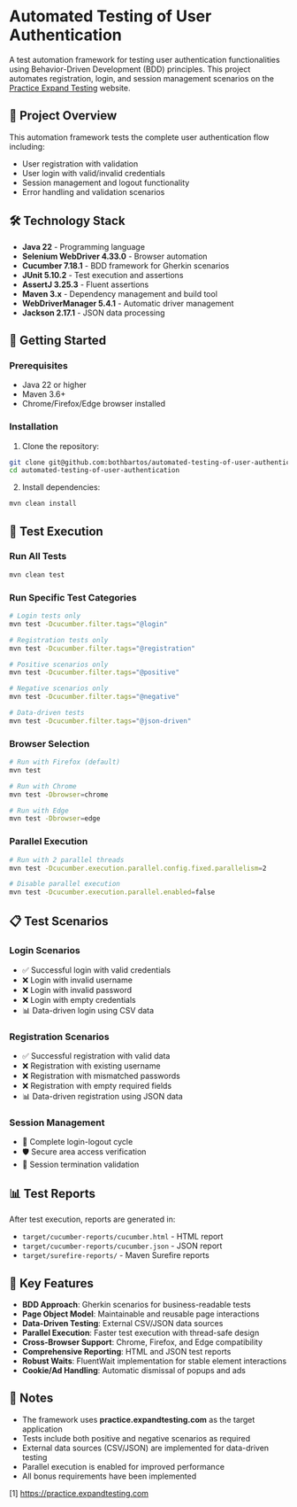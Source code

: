 # Automated Testing of User Authentication

A test automation framework for testing user authentication functionalities using Behavior-Driven Development (BDD) principles. This project automates registration, login, and session management scenarios on the [Practice Expand Testing](https://practice.expandtesting.com) website.

## 🎯 Project Overview

This automation framework tests the complete user authentication flow including:
- User registration with validation
- User login with valid/invalid credentials  
- Session management and logout functionality
- Error handling and validation scenarios

## 🛠️ Technology Stack

- **Java 22** - Programming language
- **Selenium WebDriver 4.33.0** - Browser automation
- **Cucumber 7.18.1** - BDD framework for Gherkin scenarios
- **JUnit 5.10.2** - Test execution and assertions
- **AssertJ 3.25.3** - Fluent assertions
- **Maven 3.x** - Dependency management and build tool
- **WebDriverManager 5.4.1** - Automatic driver management
- **Jackson 2.17.1** - JSON data processing

## 🚀 Getting Started

### Prerequisites
- Java 22 or higher
- Maven 3.6+
- Chrome/Firefox/Edge browser installed

### Installation
1. Clone the repository:
```bash
git clone git@github.com:bothbartos/automated-testing-of-user-authentication-bartosboth.git
cd automated-testing-of-user-authentication
```

2. Install dependencies:
```bash
mvn clean install
```

## 🧪 Test Execution

### Run All Tests
```bash
mvn clean test
```

### Run Specific Test Categories
```bash
# Login tests only
mvn test -Dcucumber.filter.tags="@login"

# Registration tests only
mvn test -Dcucumber.filter.tags="@registration"

# Positive scenarios only
mvn test -Dcucumber.filter.tags="@positive"

# Negative scenarios only
mvn test -Dcucumber.filter.tags="@negative"

# Data-driven tests
mvn test -Dcucumber.filter.tags="@json-driven"

```

### Browser Selection
```bash
# Run with Firefox (default)
mvn test

# Run with Chrome
mvn test -Dbrowser=chrome

# Run with Edge
mvn test -Dbrowser=edge
```

### Parallel Execution
```bash
# Run with 2 parallel threads
mvn test -Dcucumber.execution.parallel.config.fixed.parallelism=2

# Disable parallel execution
mvn test -Dcucumber.execution.parallel.enabled=false
```

## 📋 Test Scenarios

### Login Scenarios
- ✅ Successful login with valid credentials
- ❌ Login with invalid username
- ❌ Login with invalid password
- ❌ Login with empty credentials
- 📊 Data-driven login using CSV data

### Registration Scenarios
- ✅ Successful registration with valid data
- ❌ Registration with existing username
- ❌ Registration with mismatched passwords
- ❌ Registration with empty required fields
- 📊 Data-driven registration using JSON data

### Session Management
- 🔐 Complete login-logout cycle
- 🛡️ Secure area access verification
- 🚪 Session termination validation

## 📊 Test Reports

After test execution, reports are generated in:
- `target/cucumber-reports/cucumber.html` - HTML report
- `target/cucumber-reports/cucumber.json` - JSON report
- `target/surefire-reports/` - Maven Surefire reports

## 🎯 Key Features

- **BDD Approach**: Gherkin scenarios for business-readable tests
- **Page Object Model**: Maintainable and reusable page interactions
- **Data-Driven Testing**: External CSV/JSON data sources
- **Parallel Execution**: Faster test execution with thread-safe design
- **Cross-Browser Support**: Chrome, Firefox, and Edge compatibility
- **Comprehensive Reporting**: HTML and JSON test reports
- **Robust Waits**: FluentWait implementation for stable element interactions
- **Cookie/Ad Handling**: Automatic dismissal of popups and ads

## 📝 Notes

- The framework uses **practice.expandtesting.com** as the target application
- Tests include both positive and negative scenarios as required
- External data sources (CSV/JSON) are implemented for data-driven testing
- Parallel execution is enabled for improved performance
- All bonus requirements have been implemented

[1] https://practice.expandtesting.com
